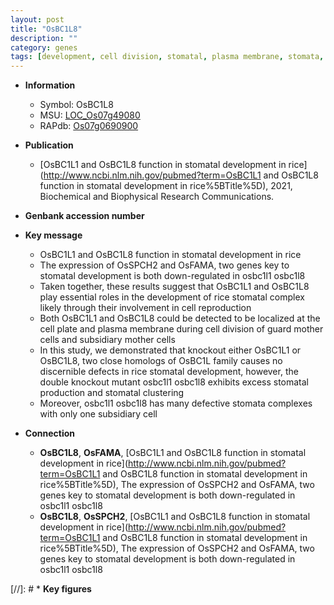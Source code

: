 ```yaml
---
layout: post
title: "OsBC1L8"
description: ""
category: genes
tags: [development, cell division, stomatal, plasma membrane, stomata, stomatal development]
---
```


* **Information**  
    + Symbol: OsBC1L8  
    + MSU: [LOC_Os07g49080](http://rice.uga.edu/cgi-bin/ORF_infopage.cgi?orf=LOC_Os07g49080)  
    + RAPdb: [Os07g0690900](https://rapdb.dna.affrc.go.jp/locus/?name=Os07g0690900)  

* **Publication**  
    + [OsBC1L1 and OsBC1L8 function in stomatal development in rice](http://www.ncbi.nlm.nih.gov/pubmed?term=OsBC1L1 and OsBC1L8 function in stomatal development in rice%5BTitle%5D), 2021, Biochemical and Biophysical Research Communications.

* **Genbank accession number**  

* **Key message**  
    + OsBC1L1 and OsBC1L8 function in stomatal development in rice
    + The expression of OsSPCH2 and OsFAMA, two genes key to stomatal development is both down-regulated in osbc1l1 osbc1l8
    + Taken together, these results suggest that OsBC1L1 and OsBC1L8 play essential roles in the development of rice stomatal complex likely through their involvement in cell reproduction
    + Both OsBC1L1 and OsBC1L8 could be detected to be localized at the cell plate and plasma membrane during cell division of guard mother cells and subsidiary mother cells
    + In this study, we demonstrated that knockout either OsBC1L1 or OsBC1L8, two close homologs of OsBC1L family causes no discernible defects in rice stomatal development, however, the double knockout mutant osbc1l1 osbc1l8 exhibits excess stomatal production and stomatal clustering
    + Moreover, osbc1l1 osbc1l8 has many defective stomata complexes with only one subsidiary cell

* **Connection**  
    + __OsBC1L8__, __OsFAMA__, [OsBC1L1 and OsBC1L8 function in stomatal development in rice](http://www.ncbi.nlm.nih.gov/pubmed?term=OsBC1L1 and OsBC1L8 function in stomatal development in rice%5BTitle%5D),  The expression of OsSPCH2 and OsFAMA, two genes key to stomatal development is both down-regulated in osbc1l1 osbc1l8
    + __OsBC1L8__, __OsSPCH2__, [OsBC1L1 and OsBC1L8 function in stomatal development in rice](http://www.ncbi.nlm.nih.gov/pubmed?term=OsBC1L1 and OsBC1L8 function in stomatal development in rice%5BTitle%5D),  The expression of OsSPCH2 and OsFAMA, two genes key to stomatal development is both down-regulated in osbc1l1 osbc1l8

[//]: # * **Key figures**  


